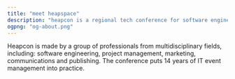 ```yaml
---
title: "meet heapspace"
description: "heapcon is a regional tech conference for software engineers and tech businesses"
ogpng: "og-about.png"
---
```


Heapcon is made by a group of professionals from multidisciplinary fields, including: software engineering, project management, marketing, communications and publishing. The conference puts 14 years of IT event management into practice.
